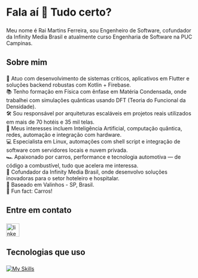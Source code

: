 <h1 align="left">Fala aí 👋 Tudo certo?</h1>

###

<p align="left">Meu nome é Rai Martins Ferreira, sou Engenheiro de Software, cofundador da Infinity Media Brasil e atualmente curso Engenharia de Software na PUC Campinas.</p>

###

<h2 align="left">Sobre mim</h2>

###

<p align="left">
🧠 Atuo com desenvolvimento de sistemas críticos, aplicativos em Flutter e soluções backend robustas com Kotlin + Firebase.<br>
📚 Tenho formação em Física com ênfase em Matéria Condensada, onde trabalhei com simulações quânticas usando DFT (Teoria do Funcional da Densidade).<br>
🛠️ Sou responsável por arquiteturas escaláveis em projetos reais utilizados em mais de 70 hotéis e 35 mil telas.<br>
🚀 Meus interesses incluem Inteligência Artificial, computação quântica, redes, automação e integração com hardware.<br>
💻 Especialista em Linux, automações com shell script e integração de software com servidores locais e nuvem privada.<br>
🏎️ Apaixonado por carros, performance e tecnologia automotiva — de código a combustível, tudo que acelera me interessa.<br>
🎯 Cofundador da Infinity Media Brasil, onde desenvolvo soluções inovadoras para o setor hoteleiro e hospitalar.<br>
📍 Baseado em Valinhos - SP, Brasil.<br>
🤖 Fun fact: Carros!
</p>

###

<h2 align="left">Entre em contato</h2>

###

<div align="left">
  <a href="https://www.linkedin.com/in/rai-martins-600919a3/" target="_blank">
    <img src="https://img.shields.io/static/v1?message=LinkedIn&logo=linkedin&label=&color=0077B5&logoColor=white&labelColor=&style=for-the-badge" height="35" alt="linkedin logo"  />
  </a>
</div>

###

<h2 align="left">Tecnologias que uso</h2>

###

[![My Skills](https://skillicons.dev/icons?i=kotlin,dart,flutter,python,bash,firebase,mongo,docker,linux,vim,github&perline=8)](https://skillicons.dev)
